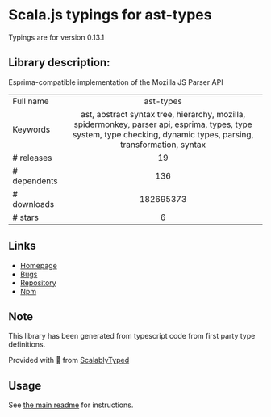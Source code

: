 
# Scala.js typings for ast-types

Typings are for version 0.13.1

## Library description:
Esprima-compatible implementation of the Mozilla JS Parser API

|                    |                 |
| ------------------ | :-------------: |
| Full name          | ast-types |
| Keywords           | ast, abstract syntax tree, hierarchy, mozilla, spidermonkey, parser api, esprima, types, type system, type checking, dynamic types, parsing, transformation, syntax |
| # releases         | 19 |
| # dependents       | 136 |
| # downloads        | 182695373 |
| # stars            | 6 |

## Links
- [Homepage](http://github.com/benjamn/ast-types)
- [Bugs](https://github.com/benjamn/ast-types/issues)
- [Repository](https://github.com/benjamn/ast-types)
- [Npm](https://www.npmjs.com/package/ast-types)
    


## Note
This library has been generated from typescript code from first party type definitions.

Provided with :purple_heart: from [ScalablyTyped](https://github.com/oyvindberg/ScalablyTyped)

## Usage
See [the main readme](../../readme.md) for instructions.


